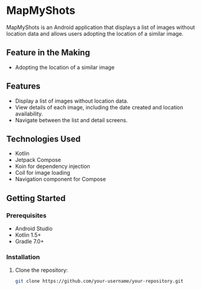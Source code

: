 # MapMyShots

MapMyShots is an Android application that displays a list of images without location data and allows users adopting the location of a similar image.

## Feature in the Making
- Adopting the location of a similar image

## Features

- Display a list of images without location data.
- View details of each image, including the date created and location availability.
- Navigate between the list and detail screens.

## Technologies Used

- Kotlin
- Jetpack Compose
- Koin for dependency injection
- Coil for image loading
- Navigation component for Compose

## Getting Started

### Prerequisites

- Android Studio
- Kotlin 1.5+
- Gradle 7.0+

### Installation

1. Clone the repository:
   ```sh
   git clone https://github.com/your-username/your-repository.git
